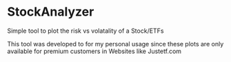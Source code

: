 # StockAnalyzer
Simple tool to plot the risk vs volatality of a Stock/ETFs

This tool was developed to for my personal usage since these plots are
only available for premium customers in Websites like Justetf.com

